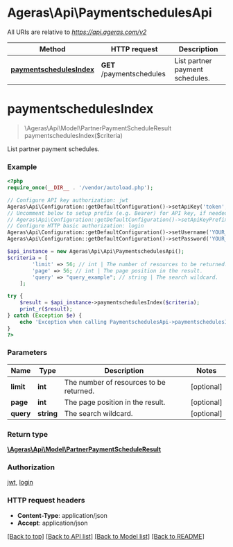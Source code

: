 # Ageras\Api\PaymentschedulesApi

All URIs are relative to *https://api.ageras.com/v2*

Method | HTTP request | Description
------------- | ------------- | -------------
[**paymentschedulesIndex**](PaymentschedulesApi.md#paymentschedulesIndex) | **GET** /paymentschedules | List partner payment schedules.


# **paymentschedulesIndex**
> \Ageras\Api\Model\PartnerPaymentScheduleResult paymentschedulesIndex($criteria)

List partner payment schedules.

### Example
```php
<?php
require_once(__DIR__ . '/vendor/autoload.php');

// Configure API key authorization: jwt
Ageras\Api\Configuration::getDefaultConfiguration()->setApiKey('token', 'YOUR_API_KEY');
// Uncomment below to setup prefix (e.g. Bearer) for API key, if needed
// Ageras\Api\Configuration::getDefaultConfiguration()->setApiKeyPrefix('token', 'Bearer');
// Configure HTTP basic authorization: login
Ageras\Api\Configuration::getDefaultConfiguration()->setUsername('YOUR_USERNAME');
Ageras\Api\Configuration::getDefaultConfiguration()->setPassword('YOUR_PASSWORD');

$api_instance = new Ageras\Api\Api\PaymentschedulesApi();
$criteria = [
        'limit' => 56; // int | The number of resources to be returned.
        'page' => 56; // int | The page position in the result.
        'query' => "query_example"; // string | The search wildcard.
    ];

try {
    $result = $api_instance->paymentschedulesIndex($criteria);
    print_r($result);
} catch (Exception $e) {
    echo 'Exception when calling PaymentschedulesApi->paymentschedulesIndex: ', $e->getMessage(), PHP_EOL;
}
?>
```

### Parameters

Name | Type | Description  | Notes
------------- | ------------- | ------------- | -------------
 **limit** | **int**| The number of resources to be returned. | [optional]
 **page** | **int**| The page position in the result. | [optional]
 **query** | **string**| The search wildcard. | [optional]

### Return type

[**\Ageras\Api\Model\PartnerPaymentScheduleResult**](../Model/PartnerPaymentScheduleResult.md)

### Authorization

[jwt](../../README.md#jwt), [login](../../README.md#login)

### HTTP request headers

 - **Content-Type**: application/json
 - **Accept**: application/json

[[Back to top]](#) [[Back to API list]](../../README.md#documentation-for-api-endpoints) [[Back to Model list]](../../README.md#documentation-for-models) [[Back to README]](../../README.md)

